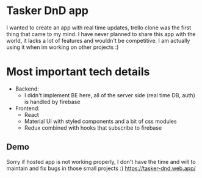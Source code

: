 # Tasker DnD app

I wanted to create an app with real time updates, trello clone was the first thing that came to my mind. I have never planned to share this app with the world, it lacks a lot of features and wouldn't be competitive. I am actually using it when im working on other projects :)

# Most important tech details

- Backend:
	- I didn't implement BE here, all of the server side (real time DB, auth) is handled by firebase
- Frontend: 
	- React
	- Material UI with styled components and a bit of css modules
	- Redux combined with hooks that subscribe to firebase

## Demo

Sorry if hosted app is not working properly, I don't have the time and will to maintain and fix bugs in those small projects :)
https://tasker-dnd.web.app/
